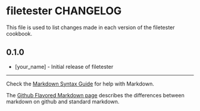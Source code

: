 # filetester CHANGELOG

This file is used to list changes made in each version of the filetester cookbook.

## 0.1.0
- [your_name] - Initial release of filetester

- - -
Check the [Markdown Syntax Guide](http://daringfireball.net/projects/markdown/syntax) for help with Markdown.

The [Github Flavored Markdown page](http://github.github.com/github-flavored-markdown/) describes the differences between markdown on github and standard markdown.
